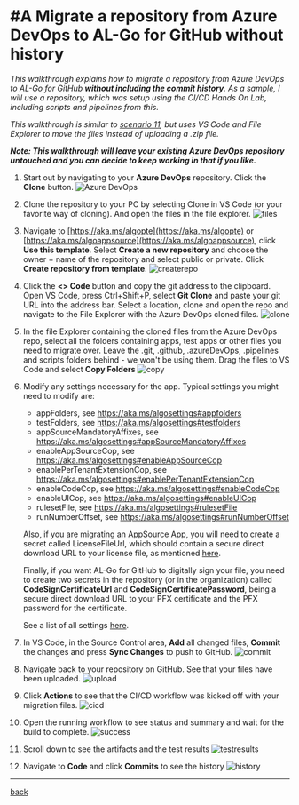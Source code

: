 # #A Migrate a repository from Azure DevOps to AL-Go for GitHub without history
*This walkthrough explains how to migrate a repository from Azure DevOps to AL-Go for GitHub **without including the commit history**. As a sample, I will use a repository, which was setup using the CI/CD Hands On Lab, including scripts and pipelines from this.*

*This walkthrough is similar to [scenario 11](SetupCiCdForExistingAppSourceApp.md), but uses VS Code and File Explorer to move the files instead of uploading a .zip file.*

***Note: This walkthrough will leave your existing Azure DevOps repository untouched and you can decide to keep working in that if you like.***

1. Start out by navigating to your **Azure DevOps** repository. Click the **Clone** button.
![Azure DevOps](images/a1.png)
1. Clone the repository to your PC by selecting Clone in VS Code (or your favorite way of cloning). And open the files in the file explorer.
![files](images/a2.png)
1. Navigate to [https://aka.ms/algopte](https://aka.ms/algopte) or [https://aka.ms/algoappsource](https://aka.ms/algoappsource), click **Use this template**. Select **Create a new repository** and choose the owner + name of the repository and select public or private. Click **Create repository from template**.
![createrepo](images/a3.png)
1. Click the **<> Code** button and copy the git address to the clipboard. Open VS Code, press Ctrl+Shift+P, select **Git Clone** and paste your git URL into the address bar. Select a location, clone and open the repo and navigate to the File Explorer with the Azure DevOps cloned files.
![clone](images/a4.png)
1. In the file Explorer containing the cloned files from the Azure DevOps repo, select all the folders containing apps, test apps or other files you need to migrate over. Leave the .git, .github, .azureDevOps, .pipelines and scripts folders behind - we won't be using them. Drag the files to VS Code and select **Copy Folders**
![copy](images/a5.png)
1. Modify any settings necessary for the app. Typical settings you might need to modify are:
    - appFolders, see https://aka.ms/algosettings#appfolders
    - testFolders, see https://aka.ms/algosettings#testfolders
    - appSourceMandatoryAffixes, see https://aka.ms/algosettings#appSourceMandatoryAffixes
    - enableAppSourceCop, see https://aka.ms/algosettings#enableAppSourceCop 
    - enablePerTenantExtensionCop, see https://aka.ms/algosettings#enablePerTenantExtensionCop
    - enableCodeCop, see https://aka.ms/algosettings#enableCodeCop
    - enableUICop, see https://aka.ms/algosettings#enableUICop
    - rulesetFile, see https://aka.ms/algosettings#rulesetFile
    - runNumberOffset, see https://aka.ms/algosettings#runNumberOffset

    Also, if you are migrating an AppSource App, you will need to create a secret called LicenseFileUrl, which should contain a secure direct download URL to your license file, as mentioned [here](SetupCiCdForExistingAppSourceApp.md).

    Finally, if you want AL-Go for GitHub to digitally sign your file, you need to create two secrets in the repository (or in the organization) called **CodeSignCertificateUrl** and **CodeSignCertificatePassword**, being a secure direct download URL to your PFX certificate and the PFX password for the certificate.

    See a list of all settings [here](settings.md).

1. In VS Code, in the Source Control area, **Add** all changed files, **Commit** the changes and press **Sync Changes** to push to GitHub.
![commit](images/a6.png)
1. Navigate back to your repository on GitHub. See that your files have been uploaded.
![upload](images/a7.png)
1. Click **Actions** to see that the CI/CD workflow was kicked off with your migration files.
![cicd](images/a8.png)
1. Open the running workflow to see status and summary and wait for the build to complete.
![success](images/a9.png)
1. Scroll down to see the artifacts and the test results
![testresults](images/a10.png)
1. Navigate to **Code** and click **Commits** to see the history
![history](images/a11.png)

---
[back](../README.md)
